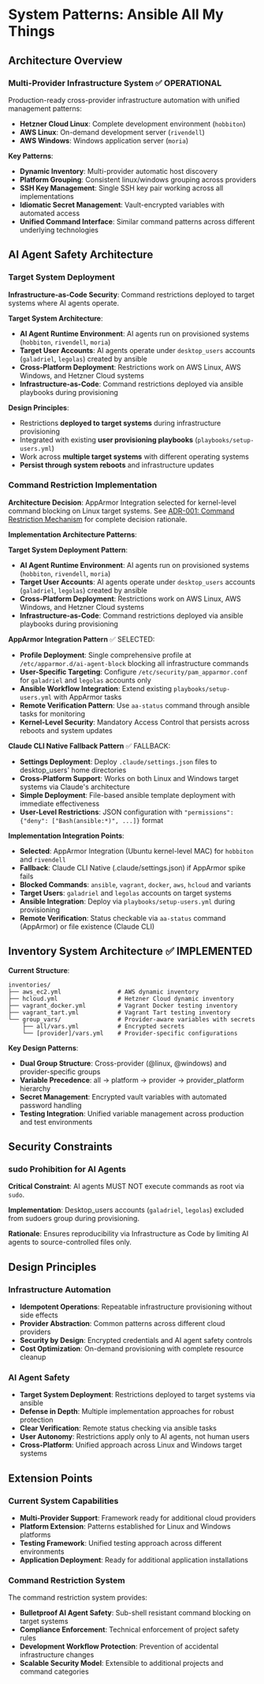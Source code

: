 # System Patterns: Ansible All My Things

## Architecture Overview

### Multi-Provider Infrastructure System ✅ OPERATIONAL
Production-ready cross-provider infrastructure automation with unified management patterns:
- **Hetzner Cloud Linux**: Complete development environment (`hobbiton`)
- **AWS Linux**: On-demand development server (`rivendell`)
- **AWS Windows**: Windows application server (`moria`)

**Key Patterns**:
- **Dynamic Inventory**: Multi-provider automatic host discovery
- **Platform Grouping**: Consistent linux/windows grouping across providers
- **SSH Key Management**: Single SSH key pair working across all implementations
- **Idiomatic Secret Management**: Vault-encrypted variables with automated access
- **Unified Command Interface**: Similar command patterns across different underlying technologies

## AI Agent Safety Architecture

### Target System Deployment
**Infrastructure-as-Code Security**: Command restrictions deployed to target systems where AI agents operate.

**Target System Architecture**:
- **AI Agent Runtime Environment**: AI agents run on provisioned systems (`hobbiton`, `rivendell`, `moria`)
- **Target User Accounts**: AI agents operate under `desktop_users` accounts (`galadriel`, `legolas`) created by ansible
- **Cross-Platform Deployment**: Restrictions work on AWS Linux, AWS Windows, and Hetzner Cloud systems
- **Infrastructure-as-Code**: Command restrictions deployed via ansible playbooks during provisioning

**Design Principles**:
- Restrictions **deployed to target systems** during infrastructure provisioning
- Integrated with existing **user provisioning playbooks** (`playbooks/setup-users.yml`)
- Work across **multiple target systems** with different operating systems
- **Persist through system reboots** and infrastructure updates

### Command Restriction Implementation

**Architecture Decision**: AppArmor Integration selected for kernel-level command blocking on Linux target systems. See [ADR-001: Command Restriction Mechanism](../docs/architecture-decisions/001-command-restrictions.md) for complete decision rationale.

**Implementation Architecture Patterns**:

**Target System Deployment Pattern**:
- **AI Agent Runtime Environment**: AI agents run on provisioned systems (`hobbiton`, `rivendell`, `moria`)
- **Target User Accounts**: AI agents operate under `desktop_users` accounts (`galadriel`, `legolas`) created by ansible
- **Cross-Platform Deployment**: Restrictions work on AWS Linux, AWS Windows, and Hetzner Cloud systems
- **Infrastructure-as-Code**: Command restrictions deployed via ansible playbooks during provisioning

**AppArmor Integration Pattern** ✅ SELECTED:
- **Profile Deployment**: Single comprehensive profile at `/etc/apparmor.d/ai-agent-block` blocking all infrastructure commands
- **User-Specific Targeting**: Configure `/etc/security/pam_apparmor.conf` for `galadriel` and `legolas` accounts only
- **Ansible Workflow Integration**: Extend existing `playbooks/setup-users.yml` with AppArmor tasks
- **Remote Verification Pattern**: Use `aa-status` command through ansible tasks for monitoring
- **Kernel-Level Security**: Mandatory Access Control that persists across reboots and system updates

**Claude CLI Native Fallback Pattern** ✅ FALLBACK:
- **Settings Deployment**: Deploy `.claude/settings.json` files to desktop_users' home directories
- **Cross-Platform Support**: Works on both Linux and Windows target systems via Claude's architecture
- **Simple Deployment**: File-based ansible template deployment with immediate effectiveness
- **User-Level Restrictions**: JSON configuration with `"permissions": {"deny": ["Bash(ansible:*)", ...]}` format

**Implementation Integration Points**:
- **Selected**: AppArmor Integration (Ubuntu kernel-level MAC) for `hobbiton` and `rivendell`
- **Fallback**: Claude CLI Native (.claude/settings.json) if AppArmor spike fails
- **Blocked Commands**: `ansible`, `vagrant`, `docker`, `aws`, `hcloud` and variants
- **Target Users**: `galadriel` and `legolas` accounts on target systems
- **Ansible Integration**: Deploy via `playbooks/setup-users.yml` during provisioning
- **Remote Verification**: Status checkable via `aa-status` command (AppArmor) or file existence (Claude CLI)

## Inventory System Architecture ✅ IMPLEMENTED

**Current Structure**:
```
inventories/
├── aws_ec2.yml                # AWS dynamic inventory
├── hcloud.yml                 # Hetzner Cloud dynamic inventory
├── vagrant_docker.yml         # Vagrant Docker testing inventory
├── vagrant_tart.yml           # Vagrant Tart testing inventory
└── group_vars/                # Provider-aware variables with secrets
    ├── all/vars.yml           # Encrypted secrets
    └── [provider]/vars.yml    # Provider-specific configurations
```

**Key Design Patterns**:
- **Dual Group Structure**: Cross-provider (@linux, @windows) and provider-specific groups
- **Variable Precedence**: all → platform → provider → provider_platform hierarchy
- **Secret Management**: Encrypted vault variables with automated password handling
- **Testing Integration**: Unified variable management across production and test environments

## Security Constraints

### sudo Prohibition for AI Agents
**Critical Constraint**: AI agents MUST NOT execute commands as root via `sudo`.

**Implementation**: Desktop_users accounts (`galadriel`, `legolas`) excluded from sudoers group during provisioning.

**Rationale**: Ensures reproducibility via Infrastructure as Code by limiting AI agents to source-controlled files only.

## Design Principles

### Infrastructure Automation
- **Idempotent Operations**: Repeatable infrastructure provisioning without side effects
- **Provider Abstraction**: Common patterns across different cloud providers
- **Security by Design**: Encrypted credentials and AI agent safety controls
- **Cost Optimization**: On-demand provisioning with complete resource cleanup

### AI Agent Safety
- **Target System Deployment**: Restrictions deployed to target systems via ansible
- **Defense in Depth**: Multiple implementation approaches for robust protection
- **Clear Verification**: Remote status checking via ansible tasks
- **User Autonomy**: Restrictions apply only to AI agents, not human users
- **Cross-Platform**: Unified approach across Linux and Windows target systems

## Extension Points

### Current System Capabilities
- **Multi-Provider Support**: Framework ready for additional cloud providers
- **Platform Extension**: Patterns established for Linux and Windows platforms
- **Testing Framework**: Unified testing approach across different environments
- **Application Deployment**: Ready for additional application installations

### Command Restriction System
The command restriction system provides:
- **Bulletproof AI Agent Safety**: Sub-shell resistant command blocking on target systems
- **Compliance Enforcement**: Technical enforcement of project safety rules
- **Development Workflow Protection**: Prevention of accidental infrastructure changes
- **Scalable Security Model**: Extensible to additional projects and command categories